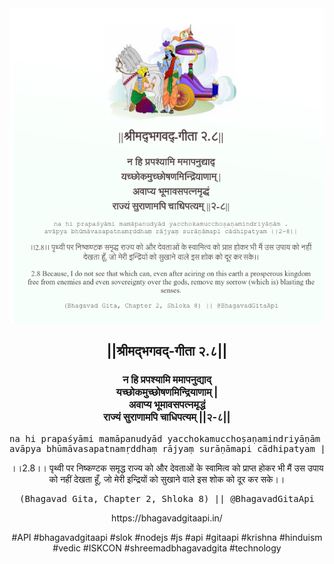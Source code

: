 <img src="../../asset/BG_2_8.png"/>
<center><h2>||श्रीमद्‍भगवद्‍-गीता २.८||</h2>
<h3>न हि प्रपश्यामि ममापनुद्याद्<br/>यच्छोकमुच्छोषणमिन्द्रियाणाम् |<br/>अवाप्य भूमावसपत्नमृद्धं<br/>राज्यं सुराणामपि चाधिपत्यम् ||२-८||</h3>
<pre>na hi prapaśyāmi mamāpanudyād yacchokamucchoṣaṇamindriyāṇām .<br/>avāpya bhūmāvasapatnamṛddhaṃ rājyaṃ surāṇāmapi cādhipatyam ||2-8||</pre>
<p>।।2.8।। पृथ्वी पर निष्कण्टक समृद्ध राज्य को और देवताओं के स्वामित्व को प्राप्त होकर भी मैं उस उपाय को नहीं देखता हूँ, जो मेरी इन्द्रियों को सुखाने वाले इस शोक को दूर कर सके।।</p>
<pre>(Bhagavad Gita, Chapter 2, Shloka 8) || @BhagavadGitaApi</pre><p>https://bhagavadgitaapi.in/</p><p>#API #bhagavadgitaapi #slok #nodejs #js #api #gitaapi #krishna #hinduism #vedic #ISKCON #shreemadbhagavadgita #technology</p></center>
